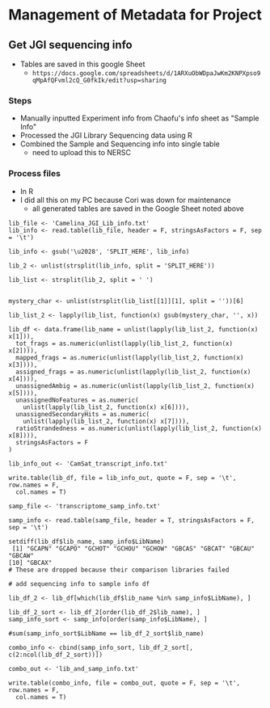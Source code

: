 # Management of Metadata for Project

## Get JGI sequencing info
* Tables are saved in this google Sheet
  * `https://docs.google.com/spreadsheets/d/1ARXuObWDpaJwKm2KNPXpso9qMpAfQFvml2cQ_G0fkIk/edit?usp=sharing`
### Steps
* Manually inputted Experiment info from Chaofu's info sheet as "Sample Info"
* Processed the JGI Library Sequencing data using R
* Combined the Sample and Sequencing info into single table
  * need to upload this to NERSC
### Process files
* In R
* I did all this on my PC because Cori was down for maintenance
  * all generated tables are saved in the Google Sheet noted above
```
lib_file <- 'Camelina_JGI_Lib_info.txt'
lib_info <- read.table(lib_file, header = F, stringsAsFactors = F, sep = '\t')

lib_info <- gsub('\u2028', 'SPLIT_HERE', lib_info)

lib_2 <- unlist(strsplit(lib_info, split = 'SPLIT_HERE'))

lib_list <- strsplit(lib_2, split = ' ')


mystery_char <- unlist(strsplit(lib_list[[1]][1], split = ''))[6]

lib_list_2 <- lapply(lib_list, function(x) gsub(mystery_char, '', x))

lib_df <- data.frame(lib_name = unlist(lapply(lib_list_2, function(x) x[1])),
  tot_frags = as.numeric(unlist(lapply(lib_list_2, function(x) x[2]))),
  mapped_frags = as.numeric(unlist(lapply(lib_list_2, function(x) x[3]))),
  assigned_frags = as.numeric(unlist(lapply(lib_list_2, function(x) x[4]))),
  unassignedAmbig = as.numeric(unlist(lapply(lib_list_2, function(x) x[5]))),
  unassignedNoFeatures = as.numeric(
    unlist(lapply(lib_list_2, function(x) x[6]))),
  unassignedSecondaryHits = as.numeric(
    unlist(lapply(lib_list_2, function(x) x[7]))),
  ratioStrandedness = as.numeric(unlist(lapply(lib_list_2, function(x) x[8]))),
  stringsAsFactors = F
)

lib_info_out <- 'CamSat_transcript_info.txt'

write.table(lib_df, file = lib_info_out, quote = F, sep = '\t', row.names = F,
  col.names = T)

samp_file <- 'transcriptome_samp_info.txt'

samp_info <- read.table(samp_file, header = T, stringsAsFactors = F, sep = '\t')

setdiff(lib_df$lib_name, samp_info$LibName)
 [1] "GCAPN" "GCAPO" "GCHOT" "GCHOU" "GCHOW" "GBCAS" "GBCAT" "GBCAU" "GBCAW"
[10] "GBCAX"
# These are dropped because their comparison libraries failed

# add sequencing info to sample info df

lib_df_2 <- lib_df[which(lib_df$lib_name %in% samp_info$LibName), ]

lib_df_2_sort <- lib_df_2[order(lib_df_2$lib_name), ]
samp_info_sort <- samp_info[order(samp_info$LibName), ]

#sum(samp_info_sort$LibName == lib_df_2_sort$lib_name)

combo_info <- cbind(samp_info_sort, lib_df_2_sort[, c(2:ncol(lib_df_2_sort))])

combo_out <- 'lib_and_samp_info.txt'

write.table(combo_info, file = combo_out, quote = F, sep = '\t', row.names = F,
  col.names = T)
```


